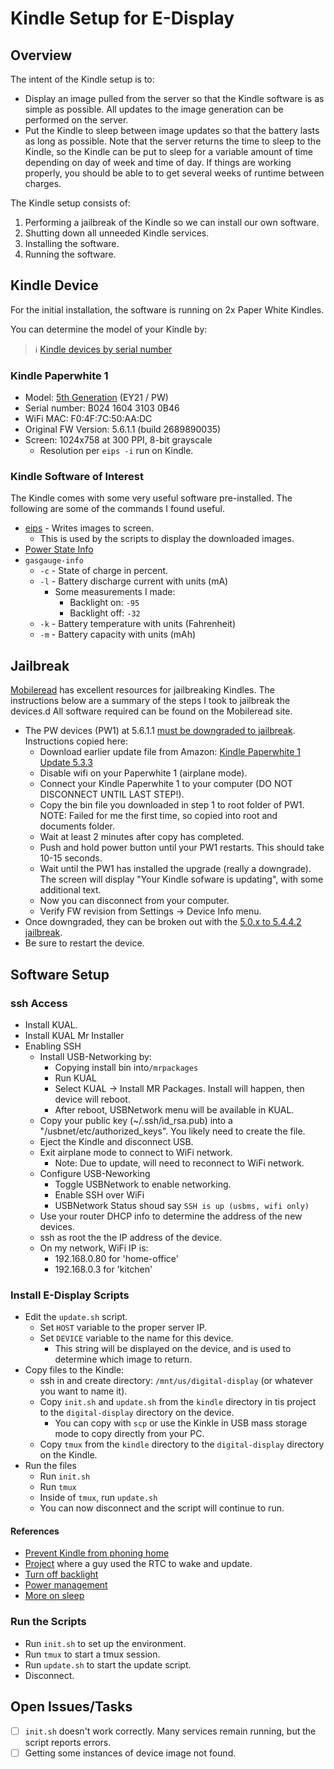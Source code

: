 # Kindle Setup for E-Display 

## Overview

The intent of the Kindle setup is to:

* Display an image pulled from the server so that the Kindle software is as simple as possible.  All updates to the image generation can be performed on the server.
* Put the Kindle to sleep between image updates so that the battery lasts as long as possible.  Note that the server returns the time to sleep to the Kindle, so the Kindle can be put to sleep for a variable amount of time depending on day of week and time of day.  If things are working properly, you should be able to to get several weeks of runtime between charges.

The Kindle setup consists of:

1. Performing a jailbreak of the Kindle so we can install our own software.
1. Shutting down all unneeded Kindle services.
1. Installing the software.
1. Running the software.

## Kindle Device

For the initial installation, the software is running on 2x Paper White Kindles.  

You can determine the model of your Kindle by:

> :information_source: [Kindle devices by serial number](https://wiki.mobileread.com/wiki/Kindle_Serial_Numbers)

### Kindle Paperwhite 1

* Model: [5th Generation](https://www.androidauthority.com/which-kindle-model-do-i-have-1073996/#:~:text=PW2-,Kindle%20Paperwhite%201,-(2012)) (EY21 / PW)
* Serial number: B024 1604 3103 0B46
* WiFi MAC: F0:4F:7C:50:AA:DC
* Original FW Version: 5.6.1.1 (build 2689890035)
* Screen: 1024x758 at 300 PPI, 8-bit grayscale
    * Resolution per `eips -i` run on Kindle.

### Kindle Software of Interest

The Kindle comes with some very useful software pre-installed.  The following are some of the commands I found useful.

* [eips](https://wiki.mobileread.com/wiki/Eips) - Writes images to screen.
    * This is used by the scripts to display the downloaded images.
* [Power State Info](https://www.mobileread.com/forums/showthread.php?t=221497)
* `gasgauge-info`
    * `-c` - State of charge in percent.
    * `-l` - Battery discharge current with units (mA)
        * Some measurements I made:
            * Backlight on: `-95`
            * Backlight off: `-32`
    * `-k` - Battery temperature with units (Fahrenheit)
    * `-m` - Battery capacity with units (mAh)

## Jailbreak

[Mobileread](https://www.mobileread.com/) has excellent resources for jailbreaking Kindles.  The instructions below are a summary of the steps I took to jailbreak the devices.d  All software required can be found on the Mobileread site.

* The PW devices (PW1) at 5.6.1.1 [must be downgraded to jailbreak](https://www.mobileread.com/forums/showthread.php?t=264432).  Instructions copied here:
    * Download earlier update file from Amazon: [Kindle Paperwhite 1 Update 5.3.3](
https://s3.amazonaws.com/G7G_Firmwar...ndle_5.3.3.bin)
    * Disable wifi on your Paperwhite 1 (airplane mode).
    * Connect your Kindle Paperwhite 1 to your computer (DO NOT DISCONNECT UNTIL LAST STEP!).
    * Copy the bin file you downloaded in step 1 to root folder of PW1.
        NOTE: Failed for me the first time, so copied into root and documents folder.
    * Wait at least 2 minutes after copy has completed.
    * Push and hold power button until your PW1 restarts.  This should take 10-15 seconds.
    * Wait until the PW1 has installed the upgrade (really a downgrade).  The screen will display "Your Kindle sofware is updating", with some additional text.
    * Now you can disconnect from your computer.
    * Verify FW revision from Settings -> Device Info menu.
* Once downgraded, they can be broken out with the [5.0.x to 5.4.4.2 jailbreak](https://www.mobileread.com/forums/showthread.php?t=186645).
* Be sure to restart the device.

## Software Setup

### ssh Access

* Install KUAL.
* Install KUAL Mr Installer
* Enabling SSH
    * Install USB-Networking by:
        * Copying install bin into`/mrpackages`
        * Run KUAL
        * Select KUAL -> Install MR Packages.  Install will happen, then device will reboot.
        * After reboot, USBNetwork menu will be available in KUAL.
    * Copy your public key (~/.ssh/id_rsa.pub) into a "<root>/usbnet/etc/authorized_keys".  You likely need to create the file.
    * Eject the Kindle and disconnect USB.
    * Exit airplane mode to connect to WiFi network.
        * Note: Due to update, will need to reconnect to WiFi network.
    * Configure USB-Neworking
        * Toggle USBNetwork to enable networking.
        * Enable SSH over WiFi
        * USBNetwork Status shoud say `SSH is up (usbms, wifi only)`
    * Use your router DHCP info to determine the address of the new devices.
    * ssh as root the the IP address of the device.
    * On my network, WiFi IP is:
        * 192.168.0.80 for 'home-office'
        * 192.168.0.3 for 'kitchen'

### Install E-Display Scripts

* Edit the `update.sh` script. 
    * Set `HOST` variable to the proper server IP.
    * Set `DEVICE` variable to the name for this device.
         * This string will be displayed on the device, and is used to determine which image to return.
* Copy files to the Kindle:
    * ssh in and create directory: `/mnt/us/digital-display` (or whatever you want to name it).
    * Copy `init.sh` and `update.sh` from the `kindle` directory in tis project to the `digital-display` directory on the device.
        * You can copy with `scp` or use the Kinkle in USB mass storage mode to copy directly from your PC.
    * Copy `tmux` from the `kindle` directory to the `digital-display` directory on the Kindle.
* Run the files
    * Run `init.sh`
    * Run `tmux`
    * Inside of `tmux`, run `update.sh`
    * You can now disconnect and the script will continue to run.

#### References
* [Prevent Kindle from phoning home](https://blitiri.com.ar/p/other/kindle/#id7)
* [Project](https://github.com/snowtechblog/avakindle) where a guy used the RTC to wake and update.
* [Turn off backlight](https://www.mobileread.com/forums/showthread.php?t=200266&highlight=wake+sleep+command)
* [Power management](https://www.mobileread.com/forums/showthread.php?t=268453&highlight=wake+sleep+command)
* [More on sleep](https://www.mobileread.com/forums/showthread.php?t=220810&highlight=wake+sleep+command)

### Run the Scripts

* Run `init.sh` to set up the environment.
* Run `tmux` to start a tmux session.
* Run `update.sh` to start the update script.
* Disconnect.

## Open Issues/Tasks

- [ ] `init.sh` doesn't work correctly.  Many services remain running, but the script reports errors.
- [ ] Getting some instances of device image not found.  
